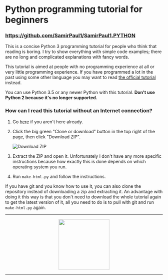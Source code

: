 # Python programming tutorial for beginners
### https://github.com/SamirPaul1/SamirPaul1.PYTHON

This is a concise Python 3 programming tutorial for people who think
that reading is boring. I try to show everything with simple code
examples; there are no long and complicated explanations with fancy
words. 

This tutorial is aimed at people with no programming experience at all
or very little programming experience. If you have programmed a lot in
the past using some other language you may want to read [the official
tutorial](https://docs.python.org/3/tutorial/) instead.

You can use Python 3.5 or any newer Python with this tutorial. **Don't
use Python 2 because it's no longer supported.**

### How can I read this tutorial without an Internet connection?

1. Go [here](https://github.com/SamirPaul1/SamirPaul1.PYTHON) if you aren't
    here already.
2. Click the big green "Clone or download" button in the top right of
    the page, then click "Download ZIP".

    ![Download ZIP](https://raw.githubusercontent.com/SamirPaul1/SamirPaul1.PYTHON/main/chapter3%20.py/multiplication%20table%202%20to%2020%20in%20different%20files%20by%20for%20loop/ZIP_1.png)

3. Extract the ZIP and open it. Unfortunately I don't have any more
    specific instructions because how exactly this is done depends on
    which operating system you run.
4. Run `make-html.py` and follow the instructions.

If you have git and you know how to use it, you can also clone the
repository instead of downloading a zip and extracting it. An advantage
with doing it this way is that you don't need to download the whole
tutorial again to get the latest version of it, all you need to do is to
pull with git and run `make-html.py` again.


---
<p align=center>                           
<img src="https://raw.githubusercontent.com/SamirPaul1/SamirPaul1.PYTHON/main/chapter3%20.py/multiplication%20table%202%20to%2020%20in%20different%20files%20by%20for%20loop/python.gif" height="162" />
</p>

---
